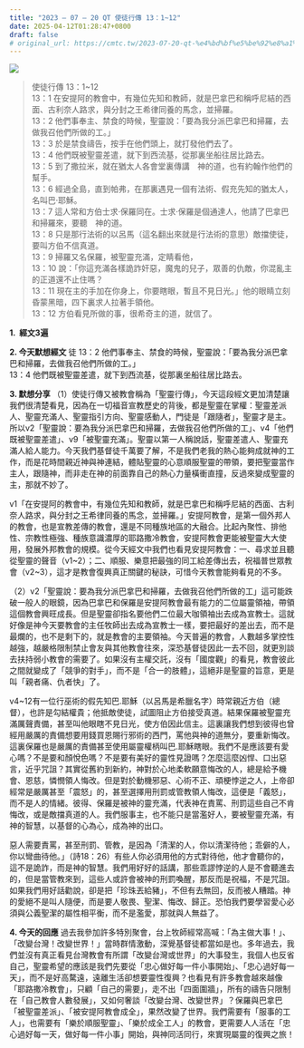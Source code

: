 ```yaml
---
title: "2023 – 07 – 20 QT 使徒行傳 13：1~12"
date: 2025-04-12T01:28:47+0800
draft: false
# original_url: https://cmtc.tw/2023-07-20-qt-%e4%bd%bf%e5%be%92%e8%a1%8c%e5%82%b3-13%ef%bc%9a112
---
```


![](/images/qt.jpg)
> 使徒行傳 13：1\~12  
> 13：1 在安提阿的教會中，有幾位先知和教師，就是巴拿巴和稱呼尼結的西面、古利奈人路求，與分封之王希律同養的馬念，並掃羅。  
> 13：2 他們事奉主、禁食的時候，聖靈說：「要為我分派巴拿巴和掃羅，去做我召他們所做的工。」  
> 13：3 於是禁食禱告，按手在他們頭上，就打發他們去了。  
> 13：4 他們既被聖靈差遣，就下到西流基，從那裏坐船往居比路去。  
> 13：5 到了撒拉米，就在猶太人各會堂裏傳講　神的道，也有約翰作他們的幫手。  
> 13：6 經過全島，直到帕弗，在那裏遇見一個有法術、假充先知的猶太人，名叫巴‧耶穌。  
> 13：7 這人常和方伯士求‧保羅同在。士求‧保羅是個通達人，他請了巴拿巴和掃羅來，要聽　神的道。  
> 13：8 只是那行法術的以呂馬（這名翻出來就是行法術的意思）敵擋使徒，要叫方伯不信真道。  
> 13：9 掃羅又名保羅，被聖靈充滿，定睛看他，  
> 13：10 說：「你這充滿各樣詭詐奸惡，魔鬼的兒子，眾善的仇敵，你混亂主的正道還不止住嗎？  
> 13：11 現在主的手加在你身上，你要瞎眼，暫且不見日光。」他的眼睛立刻昏蒙黑暗，四下裏求人拉著手領他。  
> 13：12 方伯看見所做的事，很希奇主的道，就信了。

**1.  經文3遍**

**2. 今天默想經文**
徒 13：2 他們事奉主、禁食的時候，聖靈說：「要為我分派巴拿巴和掃羅，去做我召他們所做的工。」  
13：4 他們既被聖靈差遣，就下到西流基，從那裏坐船往居比路去。

**3. 默想分享**
（1）使徒行傳又被教會稱為「聖靈行傳」，今天這段經文更加清楚讓我們很清楚看見，因為在一切福音宣教歷史的背後，都是聖靈在掌權：聖靈差派人、聖靈充滿人、聖靈指引方向、聖靈感動人，門徒是「跟隨者」，聖靈才是主。所以v2「聖靈說：要為我分派巴拿巴和掃羅，去做我召他們所做的工」、v4「他們既被聖靈差遣」、v9「被聖靈充滿」。聖靈以第一人稱說話，聖靈差遣人、聖靈充滿人給人能力。今天我們基督徒千萬要了解，不是我們老我的熱心能夠成就神的工作，而是花時間親近神與神連結，體貼聖靈的心意順服聖靈的帶領，要把聖靈當作主人，跟隨神，而非走在神的前面靠自己的熱心力量橫衝直撞，反過來變成聖靈的主，那就不妙了。

v1「在安提阿的教會中，有幾位先知和教師，就是巴拿巴和稱呼尼結的西面、古利奈人路求，與分封之王希律同養的馬念，並掃羅。」安提阿教會，是第一個外邦人的教會，也是宣教差傳的教會，還是不同種族地區的大融合。比起內聚性、排他性、宗教性極強、種族意識濃厚的耶路撒冷教會，安提阿教會更能被聖靈大大使用，發展外邦教會的規模。從今天經文中我們也看見安提阿教會：一、尋求並且聽從聖靈的聲音（v1\~2）；二、順服、樂意把最強的同工給差傳出去，祝福普世眾教會（v2\~3），這才是教會復興真正關鍵的秘訣，可惜今天教會能夠看見的不多。

（2）v2「聖靈說：要為我分派巴拿巴和掃羅，去做我召他們所做的工」這可能跌破一般人的眼鏡，因為巴拿巴和保羅是安提阿教會最有能力的二位屬靈領袖，帶領這個教會興旺成長。但是聖靈卻指名要他們二位最大咖領袖出去成為宣教士。這就好像是神今天要教會的主任牧師出去成為宣教士一樣，要把最好的差出去，而不是最爛的，也不是剩下的，就是教會的主要領袖。今天普遍的教會，人數越多掌控性越強，越嚴格限制禁止會友與其他教會往來，深恐基督徒因此一去不回，就更別談去扶持弱小教會的需要了。如果沒有主權交託，沒有「國度觀」的看見，教會彼此之間就變成了「競爭的對手」，而不是「合一的肢體」，這絕非是聖靈的旨意，更是叫「親者痛、仇者快」了。

v4\~12有一位行巫術的假先知巴.耶穌（以呂馬是希臘名字）時常親近方伯（總督），也許是勾結權貴；他抵敵使徒，試圖阻止方伯接受真道。結果保羅被聖靈充滿厲聲責備，甚至叫他眼瞎不見日光，使方伯因此信主。這裏讓我們想到彼得也曾經用嚴厲的責備想要用錢買恩賜行邪術的西門，罵他與神的道無分，要重新悔改。這裏保羅也是嚴厲的責備甚至使用屬靈權柄叫巴.耶穌瞎眼。我們不是應該要有愛心嗎？不是要和顏悅色嗎？不是要有美好的靈性見證嗎？怎麼這麼凶悍、口出惡言，近乎咒詛？其實從舊約到新約，神對於心地柔軟願意悔改的人，總是給予機會、恩慈，憐憫領人悔改。但是對於動機邪惡、心術不正、頑梗悖逆之人，上帝卻經常是嚴厲甚至「震怒」的，甚至選擇用刑罰或管教領人悔改，這便是「義怒」，而不是人的情緒。彼得、保羅是被神的靈充滿，代表神在責罵、刑罰這些自己不肯悔改，或是敵擋真道的人。我們服事主，也不能只是當濫好人，要被聖靈充滿，有神的智慧，以基督的心為心，成為神的出口。

惡人需要責罵，甚至刑罰、管教，是因為「清潔的人，你以清潔待他；乖僻的人，你以彎曲待他。」（詩18：26）有些人你必須用他的方式對待他，他才會聽你的，這不是詭詐，而是神的智慧。我們用好好的話講，那些乖謬悖逆的人是不會聽進去的，但是當管教來到，這些人或許會被神的刑罰喚醒，那反而是祝福，不是咒詛。如果我們用好話勸說，卻是把「珍珠丟給豬」，不但有去無回，反而被人糟踏。神的愛絕不是叫人隨便，而是要人敬畏、聖潔、悔改、歸正。恐怕我們要學習愛心必須與公義聖潔的屬性相平衡，而不是濫愛，那就與人無益了。

**4. 今天的回應**
過去我參加許多特別聚會，台上牧師經常高喊：「為主做大事！」、「改變台灣！改變世界！」當時群情激動，深覺基督徒都當如是也。多年過去，我們並沒有真正看見台灣教會有所謂「改變台灣或世界」的大事發生，我個人也反省自己，聖靈希望的應該是我們先要從「忠心做好每一件小事開始」、「忠心過好每一天」，而不是好高騖遠，遠離生活卻想要靈性復興？也看見有許多教會越來越像「耶路撒冷教會」，只顧「自己的需要」，走不出「四面圍牆」，所有的禱告只限制在「自己教會人數發展」，又如何奢談「改變台灣、改變世界」？保羅與巴拿巴「被聖靈差派」、「被安提阿教會成全」，果然改變了世界。我們需要有「服事的工人」，也需要有「樂於順服聖靈」、「樂於成全工人」的教會，更需要人人活在「忠心過好每一天，做好每一件小事」開始，與神同活同行，來實現屬靈的復興之旅！
